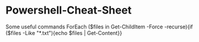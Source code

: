 # Powershell-Cheat-Sheet
Some useful commands
  ForEach ($files in Get-ChildItem -Force -recurse){if ($files -Like "*.txt"){echo $files | Get-Content}}
